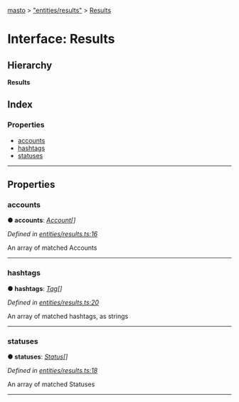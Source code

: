 [masto](../README.md) > ["entities/results"](../modules/_entities_results_.md) > [Results](../interfaces/_entities_results_.results.md)

# Interface: Results

## Hierarchy

**Results**

## Index

### Properties

* [accounts](_entities_results_.results.md#accounts)
* [hashtags](_entities_results_.results.md#hashtags)
* [statuses](_entities_results_.results.md#statuses)

---

## Properties

<a id="accounts"></a>

###  accounts

**● accounts**: *[Account](_entities_account_.account.md)[]*

*Defined in [entities/results.ts:16](https://github.com/neet/masto.js/blob/390e749/src/entities/results.ts#L16)*

An array of matched Accounts

___
<a id="hashtags"></a>

###  hashtags

**● hashtags**: *[Tag](_entities_tag_.tag.md)[]*

*Defined in [entities/results.ts:20](https://github.com/neet/masto.js/blob/390e749/src/entities/results.ts#L20)*

An array of matched hashtags, as strings

___
<a id="statuses"></a>

###  statuses

**● statuses**: *[Status](_entities_status_.status.md)[]*

*Defined in [entities/results.ts:18](https://github.com/neet/masto.js/blob/390e749/src/entities/results.ts#L18)*

An array of matched Statuses

___

